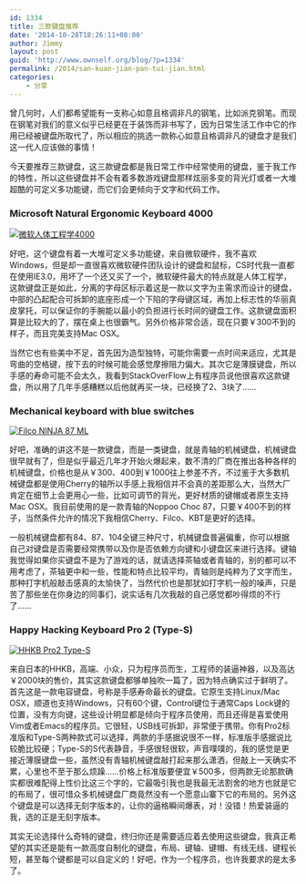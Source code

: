 ```yaml
---
id: 1334
title: 三款键盘推荐
date: '2014-10-28T18:26:11+08:00'
author: Jimmy
layout: post
guid: 'http://www.ownself.org/blog/?p=1334'
permalink: /2014/san-kuan-jian-pan-tui-jian.html
categories:
    - 分享
---
```


曾几何时，人们都希望能有一支称心如意且格调非凡的钢笔，比如派克钢笔。而现在钢笔对我们的意义似乎已经更在于装饰而非书写了，因为日常生活工作中它的作用已经被键盘所取代了，所以相应的挑选一款称心如意且格调非凡的键盘才是我们这一代人应该做的事情！

今天要推荐三款键盘，这三款键盘都是我日常工作中经常使用的键盘，鉴于我工作的特性，所以这些键盘并不会有着多数游戏键盘那样炫丽多变的背光灯或者一大堆超酷的可定义多功能键，而它们会更倾向于文字和代码工作。

### Microsoft Natural Ergonomic Keyboard 4000

[![微软人体工程学4000](/wp-content/uploads/2014/10/NaturalErgonomic4000.png)](/wp-content/uploads/2014/10/NaturalErgonomic4000.png)

好吧，这个键盘有着一大堆可定义多功能键，来自微软硬件，我不喜欢Windows，但是却一直很喜欢微软硬件团队设计的键盘和鼠标，CS时代我一直都在使用IE3.0，用坏了一个还又买了一个，微软硬件最大的特点就是人体工程学，这款键盘正是如此，分离的字母区标示着这是一款以文字为主需求而设计的键盘，中部的凸起配合可拆卸的底座形成一个下陷的字母键区域，再加上标志性的华丽真皮掌托，可以保证你的手腕能以最小的负担进行长时间的键盘工作。这款键盘面积算是比较大的了，摆在桌上也很霸气。另外价格非常合适，现在只要￥300不到的样子，而且完美支持Mac OSX。

当然它也有些美中不足，首先因为造型独特，可能你需要一点时间来适应，尤其是弯曲的空格键，按下去的时候可能会感觉摩擦阻力偏大。其次它是薄膜键盘，所以手感的寿命可能不会太久，我看到StackOverFlow上有程序员说他很喜欢这款键盘，所以用了几年手感糟糕以后他就再买一块，已经换了2、3块了……

### Mechanical keyboard with blue switches

[![Filco NINJA 87 ML](/wp-content/uploads/2014/10/MechanicalKeyboard.png)](/wp-content/uploads/2014/10/MechanicalKeyboard.png)

好吧，准确的讲这不是一款键盘，而是一类键盘，就是青轴的机械键盘，机械键盘很早就有了，但是似乎最近几年才开始火爆起来，数不清的厂商在推出各种各样的机械键盘，价格也是从￥300、400到￥1000往上参差不齐，不过鉴于大多数机械键盘都是使用Cherry的轴所以手感上我相信并不会真的差距那么大，当然大厂肯定在细节上会更用心一些，比如可调节的背光，更好材质的键帽或者原生支持Mac OSX。我目前使用的是一款青轴的Noppoo Choc 87，只要￥400不到的样子，当然条件允许的情况下我相信Cherry、Filco、KBT是更好的选择。

一般机械键盘都有84、87、104全键三种尺寸，机械键盘普遍偏重，你可以根据自己对键盘是否需要经常携带以及你是否依赖方向键和小键盘区来进行选择。键轴我觉得如果你买键盘不是为了游戏的话，就请选择茶轴或者青轴的，别的都可以不用考虑了，茶轴更中和一些，性能和特点比较平均，青轴则是纯粹为了文字而生，那种打字机般敲击感真的太愉快了，当然代价也是那犹如打字机一般的噪声，只是苦了那些坐在你身边的同事们，说实话有几次我敲的自己感觉都吵得烦的不行了……

### Happy Hacking Keyboard Pro 2 (Type-S)

[![HHKB Pro2 Type-S](/wp-content/uploads/2014/10/HHKBPro2.png)](/wp-content/uploads/2014/10/HHKBPro2.png)

来自日本的HHKB，高端、小众，只为程序员而生，工程师的装逼神器，以及高达￥2000块的售价，其实这款键盘都够单独吹一篇了，因为特点确实过于鲜明了。首先这是一款电容键盘，号称是手感寿命最长的键盘。它原生支持Linux/Mac OSX，顺道也支持Windows，只有60个键，Control键位于通常Caps Lock键的位置，没有方向键，这些设计明显都是倾向于程序员使用，而且还得是喜爱使用Vim或者Emacs的程序员。它很轻，USB线可拆卸，非常便于携带。你有Pro2标准版和Type-S两种款式可以选择，两款的手感据说很不一样，标准版手感据说比较脆比较硬；Type-S的S代表静音，手感很轻很软，声音噗噗的，我的感觉是更接近薄膜键盘一些，虽然没有青轴机械键盘敲打起来那么潇洒，但敲上一天确实不累，心里也不至于那么烦躁……价格上标准版要便宜￥500多，但两款无论那款确实都很难配得上性价比这三个字的，它最吸引我也是我最无法割舍的地方也就是它的布局了，很可惜众多机械键盘厂商竟然没有一个愿意山寨下它的布局的。另外这个键盘是可以选择无刻字版本的，让你的逼格瞬间爆表，对！没错！热爱装逼的我，选的正是无刻字版本。

其实无论选择什么奇特的键盘，终归你还是需要适应着去使用这些键盘，我真正希望的其实还是能有一款高度自制化的键盘，布局、键轴、键帽、有线无线、键程长短，甚至每个键都是可以自定义的！好吧，作为一个程序员，也许我要求的是太多了。